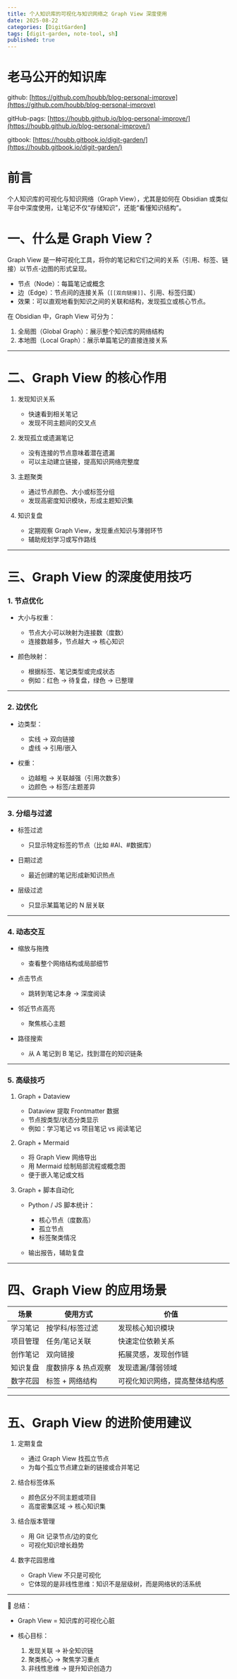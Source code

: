 ```yaml
---
title: 个人知识库的可视化与知识网络之 Graph View 深度使用
date: 2025-08-22
categories: [DigitGarden]
tags: [digit-garden, note-tool, sh]
published: true
---
```



# 老马公开的知识库

github: [https://github.com/houbb/blog-personal-improve](https://github.com/houbb/blog-personal-improve)

gitHub-pags: [https://houbb.github.io/blog-personal-improve/](https://houbb.github.io/blog-personal-improve/)

gitbook: [https://houbb.gitbook.io/digit-garden/](https://houbb.gitbook.io/digit-garden/)

# 前言

个人知识库的可视化与知识网络（Graph View），尤其是如何在 Obsidian 或类似平台中深度使用，让笔记不仅“存储知识”，还能“看懂知识结构”。

# 一、什么是 Graph View？

Graph View 是一种可视化工具，将你的笔记和它们之间的关系（引用、标签、链接）以节点-边图的形式呈现。

* 节点（Node）：每篇笔记或概念
* 边（Edge）：节点间的连接关系（`[[双向链接]]`、引用、标签归属）
* 效果：可以直观地看到知识之间的关联和结构，发现孤立或核心节点。

在 Obsidian 中，Graph View 可分为：

1. 全局图（Global Graph）：展示整个知识库的网络结构
2. 本地图（Local Graph）：展示单篇笔记的直接连接关系

---

# 二、Graph View 的核心作用

1. 发现知识关系

   * 快速看到相关笔记
   * 发现不同主题间的交叉点

2. 发现孤立或遗漏笔记

   * 没有连接的节点意味着潜在遗漏
   * 可以主动建立链接，提高知识网络完整度

3. 主题聚类

   * 通过节点颜色、大小或标签分组
   * 发现高密度知识模块，形成主题知识集

4. 知识复盘

   * 定期观察 Graph View，发现重点知识与薄弱环节
   * 辅助规划学习或写作路线

---

# 三、Graph View 的深度使用技巧

### 1. 节点优化

* 大小与权重：

  * 节点大小可以映射为连接数（度数）
  * 连接数越多，节点越大 → 核心知识
* 颜色映射：

  * 根据标签、笔记类型或完成状态
  * 例如：红色 → 待复盘，绿色 → 已整理

---

### 2. 边优化

* 边类型：

  * 实线 → 双向链接
  * 虚线 → 引用/嵌入
* 权重：

  * 边越粗 → 关联越强（引用次数多）
  * 边颜色 → 标签/主题差异

---

### 3. 分组与过滤

* 标签过滤

  * 只显示特定标签的节点（比如 #AI、#数据库）
* 日期过滤

  * 最近创建的笔记形成新知识热点
* 层级过滤

  * 只显示某篇笔记的 N 层关联

---

### 4. 动态交互

* 缩放与拖拽

  * 查看整个网络结构或局部细节
* 点击节点

  * 跳转到笔记本身 → 深度阅读
* 邻近节点高亮

  * 聚焦核心主题
* 路径搜索

  * 从 A 笔记到 B 笔记，找到潜在的知识链条

---

### 5. 高级技巧

1. Graph + Dataview

   * Dataview 提取 Frontmatter 数据
   * 节点按类型/状态分类显示
   * 例如：学习笔记 vs 项目笔记 vs 阅读笔记

2. Graph + Mermaid

   * 将 Graph View 网络导出
   * 用 Mermaid 绘制局部流程或概念图
   * 便于嵌入笔记或文档

3. Graph + 脚本自动化

   * Python / JS 脚本统计：

     * 核心节点（度数高）
     * 孤立节点
     * 标签聚类情况
   * 输出报告，辅助复盘

---

# 四、Graph View 的应用场景

| 场景   | 使用方式        | 价值              |
| ---- | ----------- | --------------- |
| 学习笔记 | 按学科/标签过滤    | 发现核心知识模块        |
| 项目管理 | 任务/笔记关联     | 快速定位依赖关系        |
| 创作笔记 | 双向链接        | 拓展灵感，发现创作链      |
| 知识复盘 | 度数排序 & 热点观察 | 发现遗漏/薄弱领域       |
| 数字花园 | 标签 + 网络结构   | 可视化知识网络，提高整体结构感 |

---

# 五、Graph View 的进阶使用建议

1. 定期复盘

   * 通过 Graph View 找孤立节点
   * 为每个孤立节点建立新的链接或合并笔记

2. 结合标签体系

   * 颜色区分不同主题或项目
   * 高度密集区域 → 核心知识集

3. 结合版本管理

   * 用 Git 记录节点/边的变化
   * 可视化知识增长趋势

4. 数字花园思维

   * Graph View 不只是可视化
   * 它体现的是非线性思维：知识不是层级树，而是网络状的活系统

---

📌 总结：

* Graph View = 知识库的可视化心脏
* 核心目标：

  1. 发现关联 → 补全知识链
  2. 聚类核心 → 聚焦学习重点
  3. 非线性思维 → 提升知识创造力

